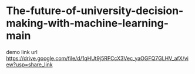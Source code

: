 # The-future-of-university-decision-making-with-machine-learning-main
demo link url 
https://drive.google.com/file/d/1qHUt9j5RFCcX3Vec_yaOGFQ7GLHV_afX/view?usp=share_link 
